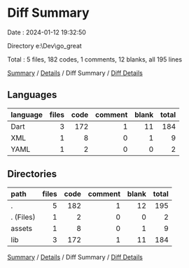 # Diff Summary

Date : 2024-01-12 19:32:50

Directory e:\\Dev\\go_great

Total : 5 files,  182 codes, 1 comments, 12 blanks, all 195 lines

[Summary](results.md) / [Details](details.md) / Diff Summary / [Diff Details](diff-details.md)

## Languages
| language | files | code | comment | blank | total |
| :--- | ---: | ---: | ---: | ---: | ---: |
| Dart | 3 | 172 | 1 | 11 | 184 |
| XML | 1 | 8 | 0 | 1 | 9 |
| YAML | 1 | 2 | 0 | 0 | 2 |

## Directories
| path | files | code | comment | blank | total |
| :--- | ---: | ---: | ---: | ---: | ---: |
| . | 5 | 182 | 1 | 12 | 195 |
| . (Files) | 1 | 2 | 0 | 0 | 2 |
| assets | 1 | 8 | 0 | 1 | 9 |
| lib | 3 | 172 | 1 | 11 | 184 |

[Summary](results.md) / [Details](details.md) / Diff Summary / [Diff Details](diff-details.md)